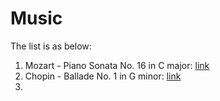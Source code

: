 # Music

The list is as below:
1. Mozart - Piano Sonata No. 16 in C major: [link](https://en.wikipedia.org/wiki/Piano_Sonata_No._16_(Mozart))
2. Chopin - Ballade No. 1 in G minor: [link](https://en.wikipedia.org/wiki/Ballades_(Chopin)#Ballade_No._1)
3. 